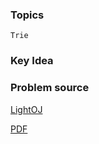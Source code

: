 
### Topics

    Trie

### Key Idea


### Problem source

[LightOJ](http://lightoj.com/volume_showproblem.php?problem=1224)

[PDF](http://lightoj.com/volume_showproblem.php?problem=1224&language=english&type=pdf)

